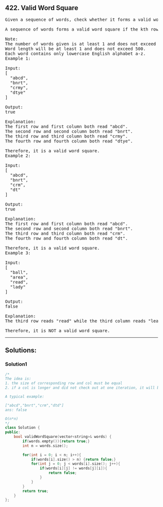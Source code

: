 ## 422. Valid Word Square
<pre>
Given a sequence of words, check whether it forms a valid word square.

A sequence of words forms a valid word square if the kth row and column read the exact same string, where 0 ≤ k < max(numRows, numColumns).

Note:
The number of words given is at least 1 and does not exceed 500.
Word length will be at least 1 and does not exceed 500.
Each word contains only lowercase English alphabet a-z.
Example 1:

Input:
[
  "abcd",
  "bnrt",
  "crmy",
  "dtye"
]

Output:
true

Explanation:
The first row and first column both read "abcd".
The second row and second column both read "bnrt".
The third row and third column both read "crmy".
The fourth row and fourth column both read "dtye".

Therefore, it is a valid word square.
Example 2:

Input:
[
  "abcd",
  "bnrt",
  "crm",
  "dt"
]

Output:
true

Explanation:
The first row and first column both read "abcd".
The second row and second column both read "bnrt".
The third row and third column both read "crm".
The fourth row and fourth column both read "dt".

Therefore, it is a valid word square.
Example 3:

Input:
[
  "ball",
  "area",
  "read",
  "lady"
]

Output:
false

Explanation:
The third row reads "read" while the third column reads "lead".

Therefore, it is NOT a valid word square.
</pre>

--------------------------------------------------------

## Solutions:

### Solution1

```c++
/*
The idea is:
1. the size of corresponding row and col must be equal
2. if a col is longer and did not check out at one iteration, it will be checked out at other iterations

A typical example:

["abcd","bnrt","crm","dtd"]
ans: false

O(n*n)
*/
class Solution {
public:
    bool validWordSquare(vector<string>& words) {
        if(words.empty()){return true;}
        int n = words.size();
        
        for(int i = 0; i < n; i++){
            if(words[i].size() > n) {return false;}
            for(int j = 0; j < words[i].size(); j++){
                if(words[i][j] != words[j][i]){
                    return false;
                }
            }    
        }
        return true;
    }
};

```
